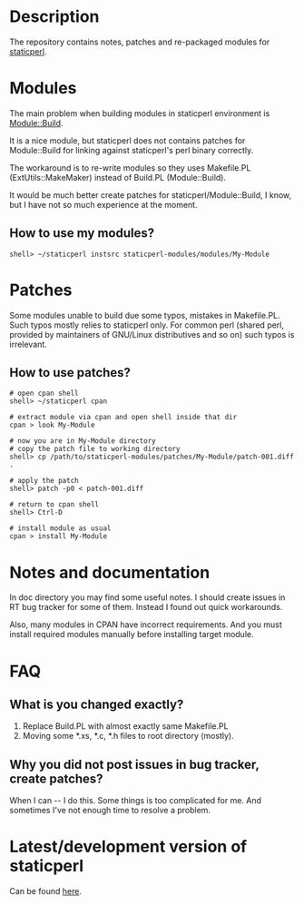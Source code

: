 Description
==================

The repository contains notes, patches and re-packaged modules
for [staticperl](http://search.cpan.org/perldoc?staticperl).

Modules
==================

The main problem when building modules in staticperl environment
is [Module::Build](http://search.cpan.org/perldoc?Module%3A%3ABuild).

It is a nice module, but staticperl does not contains patches for 
Module::Build for linking against staticperl's perl binary correctly.

The workaround is to re-write modules so they uses Makefile.PL
(ExtUtils::MakeMaker) instead of Build.PL (Module::Build).

It would be much better create patches for staticperl/Module::Build,
I know, but I have not so much experience at the moment.

How to use my modules?
-------------------

```
shell> ~/staticperl instsrc staticperl-modules/modules/My-Module
```

Patches
====================

Some modules unable to build due some typos, mistakes in Makefile.PL.
Such typos mostly relies to staticperl only. For common perl 
(shared perl, provided by maintainers of GNU/Linux distributives and so on)
such typos is irrelevant.

How to use patches?
-------------------

```
# open cpan shell
shell> ~/staticperl cpan

# extract module via cpan and open shell inside that dir
cpan > look My-Module

# now you are in My-Module directory
# copy the patch file to working directory
shell> cp /path/to/staticperl-modules/patches/My-Module/patch-001.diff .

# apply the patch
shell> patch -p0 < patch-001.diff

# return to cpan shell
shell> Ctrl-D

# install module as usual
cpan > install My-Module
```

Notes and documentation
=======================

In doc directory you may find some useful notes. I should create
issues in RT bug tracker for some of them.
Instead I found out quick workarounds.

Also, many modules in CPAN have incorrect requirements. And you must
install required modules manually before installing target module.

FAQ
=======================

What is you changed exactly?
-----------------------------

1. Replace Build.PL with almost exactly same Makefile.PL
2. Moving some \*.xs, \*.c, \*.h files to root directory (mostly).

Why you did not post issues in bug tracker, create patches?
-----------------------------------------------------------

When I can -- I do this.
Some things is too complicated for me.
And sometimes I've not enough time to resolve a problem.

Latest/development version of staticperl
========================================

Can be found [here](http://cvs.schmorp.de/App-Staticperl/bin/staticperl\?revision\=HEAD).

